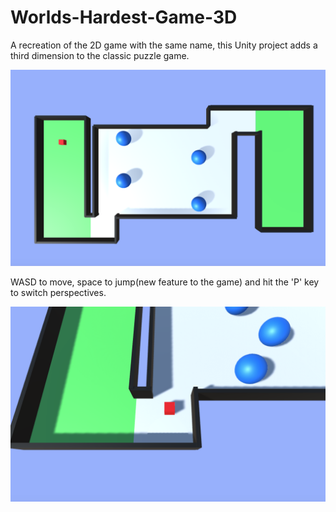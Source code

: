 # Worlds-Hardest-Game-3D
A recreation of the 2D game with the same name, this Unity project adds a third dimension to the classic puzzle game.

![Screen1](Worlds%20Hardest%203D%20Game/Screens/Screen1.png)

WASD to move, space to jump(new feature to the game) and hit the 'P' key to switch perspectives.

![Screen2](Worlds%20Hardest%203D%20Game/Screens/Screen2.png)
